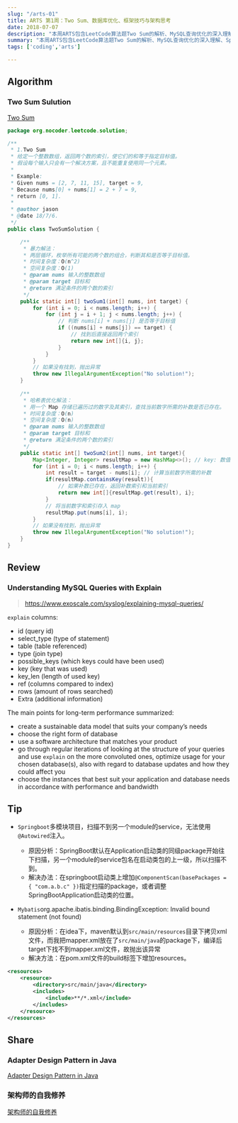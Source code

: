 ```yaml
---
slug: "/arts-01"
title: ARTS 第1周：Two Sum、数据库优化、框架技巧与架构思考
date: 2018-07-07
description: "本周ARTS包含LeetCode算法题Two Sum的解析、MySQL查询优化的深入理解、SpringBoot与MyBatis常见问题解决技巧，以及Java设计模式和架构师成长分享。"
summary: "本周ARTS包含LeetCode算法题Two Sum的解析、MySQL查询优化的深入理解、SpringBoot与MyBatis常见问题解决技巧，以及Java设计模式和架构师成长分享。"
tags: ['coding','arts']

---
```


## Algorithm

### Two Sum Sulution

[Two Sum](https://leetcode.com/problems/two-sum/description/)

```java
package org.nocoder.leetcode.solution;

/**
 * 1.Two Sum 
 * 给定一个整数数组，返回两个数的索引，使它们的和等于指定目标值。
 * 假设每个输入只会有一个解决方案，且不能重复使用同一个元素。
 * 
 * Example:
 * Given nums = [2, 7, 11, 15], target = 9,
 * Because nums[0] + nums[1] = 2 + 7 = 9,
 * return [0, 1].
 *
 * @author jason
 * @date 18/7/6.
 */
public class TwoSumSolution {

    /**
     * 暴力解法：
     * 两层循环，枚举所有可能的两个数的组合，判断其和是否等于目标值。
     * 时间复杂度：O(n^2)
     * 空间复杂度：O(1)
     * @param nums 输入的整数数组
     * @param target 目标和
     * @return 满足条件的两个数的索引
     */
    public static int[] twoSum1(int[] nums, int target) {
        for (int i = 0; i < nums.length; i++) {
            for (int j = i + 1; j < nums.length; j++) {
                // 判断 nums[i] + nums[j] 是否等于目标值
                if ((nums[i] + nums[j]) == target) {
                    // 找到后直接返回两个索引
                    return new int[]{i, j};
                }
            }
        }
        // 如果没有找到，抛出异常
        throw new IllegalArgumentException("No solution!");
    }
    
    /**
     * 哈希表优化解法：
     * 用一个 Map 存储已遍历过的数字及其索引，查找当前数字所需的补数是否已存在。
     * 时间复杂度：O(n)
     * 空间复杂度：O(n)
     * @param nums 输入的整数数组
     * @param target 目标和
     * @return 满足条件的两个数的索引
     */
    public static int[] twoSum2(int[] nums, int target){
        Map<Integer, Integer> resultMap = new HashMap<>(); // key: 数值, value: 索引
        for (int i = 0; i < nums.length; i++) {
            int result = target - nums[i]; // 计算当前数字所需的补数
            if(resultMap.containsKey(result)){
                // 如果补数已存在，返回补数索引和当前索引
                return new int[]{resultMap.get(result), i};
            }
            // 将当前数字和索引存入 map
            resultMap.put(nums[i], i);
        }
        // 如果没有找到，抛出异常
        throw new IllegalArgumentException("No solution!");
    }
}


```

## Review

### Understanding MySQL Queries with Explain

> https://www.exoscale.com/syslog/explaining-mysql-queries/

`explain` columns:

- id (query id)
- select_type (type of statement)
- table (table referenced)
- type (join type)
- possible_keys (which keys could have been used)
- key (key that was used)
- key_len (length of used key)
- ref (columns compared to index)
- rows (amount of rows searched)
- Extra (additional information)

The main points for long-term performance summarized:

- create a sustainable data model that suits your company’s needs
- choose the right form of database
- use a software architecture that matches your product
- go through regular iterations of looking at the structure of your queries and use `explain` on the more convoluted ones, optimize usage for your chosen database(s), also with regard to database updates and how they could affect you
- choose the instances that best suit your application and database needs in accordance with performance and bandwidth

## Tip

- `Springboot`多模块项目，扫描不到另一个module的service，无法使用`@Autowired`注入。
  - 原因分析：SpringBoot默认在Application启动类的同级package开始往下扫描，另一个module的service包名在启动类包的上一级，所以扫描不到。
  - 解决办法：在springboot启动类上增加`@ComponentScan(basePackages = { "com.a.b.c" })`指定扫描的package，或者调整SpringBootApplication启动类的位置。

- `Mybatis`org.apache.ibatis.binding.BindingException: Invalid bound statement (not found)
  - 原因分析：在idea下，maven默认到`src/main/resources`目录下拷贝xml文件，而我把mapper.xml放在了`src/main/java`的package下，编译后target下找不到mapper.xml文件，故抛出该异常
  - 解决方法：在pom.xml文件的build标签下增加resources。

```xml
<resources>
    <resource>
        <directory>src/main/java</directory>
        <includes>
            <include>**/*.xml</include>
        </includes>
    </resource>
</resources>
```

## Share

### Adapter Design Pattern in Java

[Adapter Design Pattern in Java](https://www.journaldev.com/1487/adapter-design-pattern-java)

### 架构师的自我修养

[架构师的自我修养](https://mp.weixin.qq.com/s/KLDUdbo2RpXIDE4k6jR1iw)